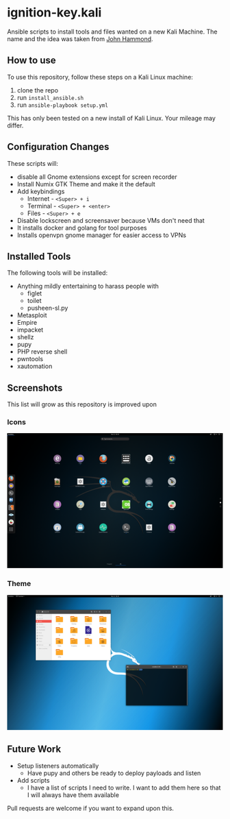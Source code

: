 # ignition-key.kali
Ansible scripts to install tools and files wanted on a new Kali Machine. The name and the idea was taken from [John Hammond](https://github.com/JohnHammond).

## How to use
To use this repository, follow these steps on a Kali Linux machine:
1. clone the repo
2. run `install_ansible.sh`
3. run `ansible-playbook setup.yml`

This has only been tested on a new install of Kali Linux. Your mileage may differ.

## Configuration Changes
These scripts will:
- disable all Gnome extensions except for screen recorder
- Install Numix GTK Theme and make it the default
- Add keybindings
    - Internet - `<Super> + i`
    - Terminal - `<Super> + <enter>`
    - Files - `<Super> + e`
- Disable lockscreen and screensaver because VMs don't need that
- It installs docker and golang for tool purposes
- Installs openvpn gnome manager for easier access to VPNs

## Installed Tools 
The following tools will be installed:
- Anything mildly entertaining to harass people with
    - figlet
    - toilet
    - pusheen-sl.py
- Metasploit
- Empire
- impacket
- shellz
- pupy
- PHP reverse shell
- pwntools
- xautomation

## Screenshots
This list will grow as this repository is improved upon

### Icons
![icons](./screenshots/icons.png)

### Theme
![theme](./screenshots/theme.png)

## Future Work
- Setup listeners automatically
    - Have pupy and others be ready to deploy payloads and listen
- Add scripts
    - I have a list of scripts I need to write. I want to add them here so that I will always have them available

Pull requests are welcome if you want to expand upon this. 